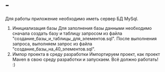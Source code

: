 # -
Для работы приложение необходимо иметь сервер БД MySql.

1. Инициализация базы
Для заполнения базы данными необходимо сначала создать базу и таблицу запросом из файла "создание_базы_и_таблицы_для_элементов.sql". После выполнения запроса, выполняем запрос из файла "создание_базы_на_40_элементов.sql".
2. Импор проекта в среду разработки
Импортируем проект, как проект Maven в свою среду разработки и запускаем. Всё должно работать! :) 

